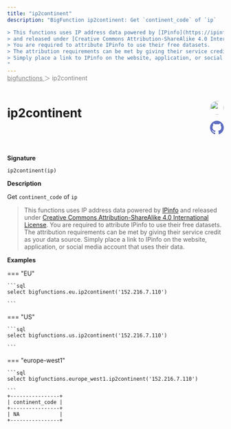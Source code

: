 ```yaml
---
title: "ip2continent"
description: "BigFunction ip2continent: Get `continent_code` of `ip`

> This functions uses IP address data powered by [IPinfo](https://ipinfo.io)
> and released under [Creative Commons Attribution-ShareAlike 4.0 International License](https://creativecommons.org/licenses/by-sa/4.0/).
> You are required to attribute IPinfo to use their free datasets.
> The attribution requirements can be met by giving their service credit as your data source.
> Simply place a link to IPinfo on the website, application, or social media account that uses their data.
"
---
```


<span style="color: gray; position: relative; top: -1rem">
  <a href=".." style="color: gray">bigfunctions </a> ＞ ip2continent
</span>

# ip2continent


<div style="position: relative; top: -4rem; margin-bottom:  -2rem; text-align: right; z-index: 9999;">
  
  <a href="https://www.linkedin.com/in/paul-marcombes" title="Author: Paul Marcombes" target="_blank">
    <img src="https://lh3.googleusercontent.com/a-/ACB-R5RDf2yxcw1p_IYLCKmiUIScreatDdhG8B83om6Ohw=s260" width="32" style=" border-radius: 50% !important">
  </a>
  
  <a href="{REPO_URL}/tree/main/bigfunctions/ip2continent.yaml" title="Edit on GitHub" target="_blank"><svg xmlns="http://www.w3.org/2000/svg" width="32" height="32" viewBox="0 0 24 24"><path fill="#5d6cc0" d="M12 0c-6.626 0-12 5.373-12 12 0 5.302 3.438 9.8 8.207 11.387.599.111.793-.261.793-.577v-2.234c-3.338.726-4.033-1.416-4.033-1.416-.546-1.387-1.333-1.756-1.333-1.756-1.089-.745.083-.729.083-.729 1.205.084 1.839 1.237 1.839 1.237 1.07 1.834 2.807 1.304 3.492.997.107-.775.418-1.305.762-1.604-2.665-.305-5.467-1.334-5.467-5.931 0-1.311.469-2.381 1.236-3.221-.124-.303-.535-1.524.117-3.176 0 0 1.008-.322 3.301 1.23.957-.266 1.983-.399 3.003-.404 1.02.005 2.047.138 3.006.404 2.291-1.552 3.297-1.23 3.297-1.23.653 1.653.242 2.874.118 3.176.77.84 1.235 1.911 1.235 3.221 0 4.609-2.807 5.624-5.479 5.921.43.372.823 1.102.823 2.222v3.293c0 .319.192.694.801.576 4.765-1.589 8.199-6.086 8.199-11.386 0-6.627-5.373-12-12-12z"/></svg></a>
</div>



**Signature** 
```
ip2continent(ip)
```

**Description**

Get `continent_code` of `ip`

> This functions uses IP address data powered by [IPinfo](https://ipinfo.io)
> and released under [Creative Commons Attribution-ShareAlike 4.0 International License](https://creativecommons.org/licenses/by-sa/4.0/).
> You are required to attribute IPinfo to use their free datasets.
> The attribution requirements can be met by giving their service credit as your data source.
> Simply place a link to IPinfo on the website, application, or social media account that uses their data.






**Examples**













=== "EU"

    ```sql
    select bigfunctions.eu.ip2continent('152.216.7.110')
    
    ```




=== "US"

    ```sql
    select bigfunctions.us.ip2continent('152.216.7.110')
    
    ```




=== "europe-west1"

    ```sql
    select bigfunctions.europe_west1.ip2continent('152.216.7.110')
    
    ```









<pre style="margin-top: -1rem;">
<code style="padding-top: 0px; padding-bottom: 0px;">+----------------+
| continent_code |
+----------------+
| NA             |
+----------------+
</code>
</pre>









